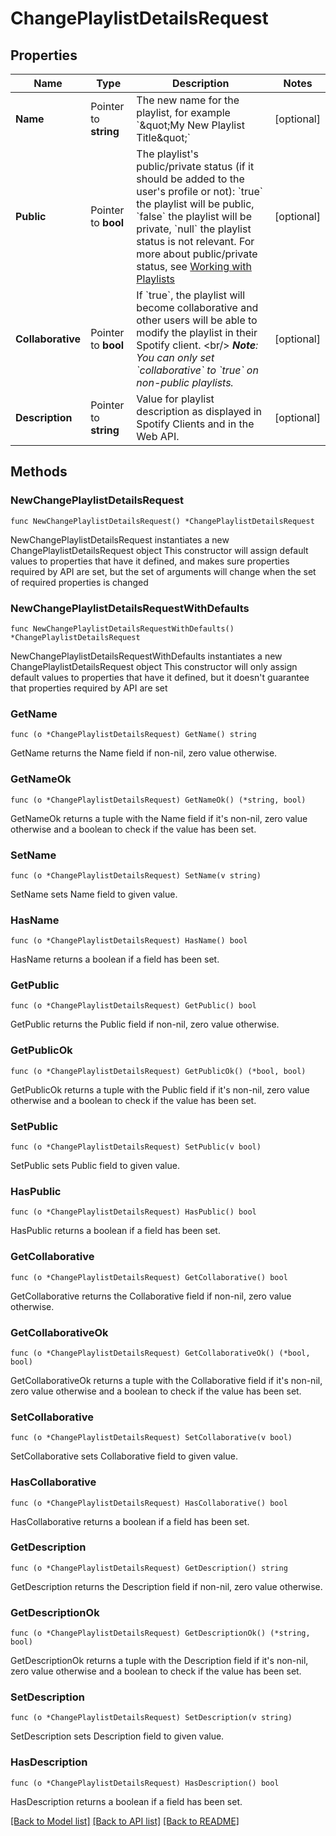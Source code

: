 # ChangePlaylistDetailsRequest

## Properties

Name | Type | Description | Notes
------------ | ------------- | ------------- | -------------
**Name** | Pointer to **string** | The new name for the playlist, for example &#x60;\&quot;My New Playlist Title\&quot;&#x60;  | [optional] 
**Public** | Pointer to **bool** | The playlist&#39;s public/private status (if it should be added to the user&#39;s profile or not): &#x60;true&#x60; the playlist will be public, &#x60;false&#x60; the playlist will be private, &#x60;null&#x60; the playlist status is not relevant. For more about public/private status, see [Working with Playlists](/documentation/web-api/concepts/playlists)  | [optional] 
**Collaborative** | Pointer to **bool** | If &#x60;true&#x60;, the playlist will become collaborative and other users will be able to modify the playlist in their Spotify client. &lt;br/&gt; _**Note**: You can only set &#x60;collaborative&#x60; to &#x60;true&#x60; on non-public playlists._  | [optional] 
**Description** | Pointer to **string** | Value for playlist description as displayed in Spotify Clients and in the Web API.  | [optional] 

## Methods

### NewChangePlaylistDetailsRequest

`func NewChangePlaylistDetailsRequest() *ChangePlaylistDetailsRequest`

NewChangePlaylistDetailsRequest instantiates a new ChangePlaylistDetailsRequest object
This constructor will assign default values to properties that have it defined,
and makes sure properties required by API are set, but the set of arguments
will change when the set of required properties is changed

### NewChangePlaylistDetailsRequestWithDefaults

`func NewChangePlaylistDetailsRequestWithDefaults() *ChangePlaylistDetailsRequest`

NewChangePlaylistDetailsRequestWithDefaults instantiates a new ChangePlaylistDetailsRequest object
This constructor will only assign default values to properties that have it defined,
but it doesn't guarantee that properties required by API are set

### GetName

`func (o *ChangePlaylistDetailsRequest) GetName() string`

GetName returns the Name field if non-nil, zero value otherwise.

### GetNameOk

`func (o *ChangePlaylistDetailsRequest) GetNameOk() (*string, bool)`

GetNameOk returns a tuple with the Name field if it's non-nil, zero value otherwise
and a boolean to check if the value has been set.

### SetName

`func (o *ChangePlaylistDetailsRequest) SetName(v string)`

SetName sets Name field to given value.

### HasName

`func (o *ChangePlaylistDetailsRequest) HasName() bool`

HasName returns a boolean if a field has been set.

### GetPublic

`func (o *ChangePlaylistDetailsRequest) GetPublic() bool`

GetPublic returns the Public field if non-nil, zero value otherwise.

### GetPublicOk

`func (o *ChangePlaylistDetailsRequest) GetPublicOk() (*bool, bool)`

GetPublicOk returns a tuple with the Public field if it's non-nil, zero value otherwise
and a boolean to check if the value has been set.

### SetPublic

`func (o *ChangePlaylistDetailsRequest) SetPublic(v bool)`

SetPublic sets Public field to given value.

### HasPublic

`func (o *ChangePlaylistDetailsRequest) HasPublic() bool`

HasPublic returns a boolean if a field has been set.

### GetCollaborative

`func (o *ChangePlaylistDetailsRequest) GetCollaborative() bool`

GetCollaborative returns the Collaborative field if non-nil, zero value otherwise.

### GetCollaborativeOk

`func (o *ChangePlaylistDetailsRequest) GetCollaborativeOk() (*bool, bool)`

GetCollaborativeOk returns a tuple with the Collaborative field if it's non-nil, zero value otherwise
and a boolean to check if the value has been set.

### SetCollaborative

`func (o *ChangePlaylistDetailsRequest) SetCollaborative(v bool)`

SetCollaborative sets Collaborative field to given value.

### HasCollaborative

`func (o *ChangePlaylistDetailsRequest) HasCollaborative() bool`

HasCollaborative returns a boolean if a field has been set.

### GetDescription

`func (o *ChangePlaylistDetailsRequest) GetDescription() string`

GetDescription returns the Description field if non-nil, zero value otherwise.

### GetDescriptionOk

`func (o *ChangePlaylistDetailsRequest) GetDescriptionOk() (*string, bool)`

GetDescriptionOk returns a tuple with the Description field if it's non-nil, zero value otherwise
and a boolean to check if the value has been set.

### SetDescription

`func (o *ChangePlaylistDetailsRequest) SetDescription(v string)`

SetDescription sets Description field to given value.

### HasDescription

`func (o *ChangePlaylistDetailsRequest) HasDescription() bool`

HasDescription returns a boolean if a field has been set.


[[Back to Model list]](../README.md#documentation-for-models) [[Back to API list]](../README.md#documentation-for-api-endpoints) [[Back to README]](../README.md)


